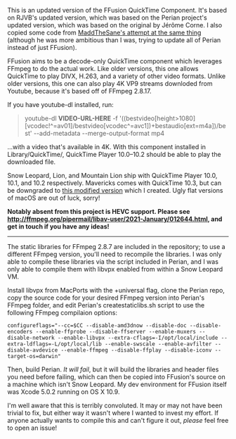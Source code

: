 This is an updated version of the FFusion QuickTime Component. It's based on RJVB's updated version, which was based on the Perian project's updated version, which was based on the original by Jérôme Corne. I also copied some code from [MaddTheSane's attempt at the same thing](https://github.com/MaddTheSane/perian/compare/updatedFFMpeg) (although he was more ambitious than I was, trying to update all of Perian instead of just FFusion).

FFusion aims to be a decode-only QuickTime component which leverages FFmpeg to do the actual work. Like older versions, this one allows QuickTime to play DIVX, H.263, and a variety of other video formats. Unlike older versions, this one can also play 4K VP9 streams downloded from Youtube, because it's based off of FFmpeg 2.8.17.

If you have youtube-dl installed, run:
> youtube-dl **VIDEO-URL-HERE** -f '((bestvideo[height>1080][vcodec!^=av01]/bestvideo[vcodec^=avc1])+bestaudio[ext=m4a])/best' --add-metadata --merge-output-format mp4

...with a video that's available in 4K. With this component installed in Library/QuickTime/, QuickTime Player 10.0–10.2 should be able to play the downloaded file.

Snow Leopard, Lion, and Mountain Lion ship with QuickTime Player 10.0, 10.1, and 10.2 respectively. Mavericks comes with QuickTime 10.3, but can be downgraded to [this modified version](https://github.com/Wowfunhappy/QuickTime-Fixer/releases) which I created. Ugly flat versions of macOS are out of luck, sorry!

**Notably absent from this project is HEVC support. Please see http://ffmpeg.org/pipermail/libav-user/2021-January/012644.html, and get in touch if you have any ideas!**

---

The static libraries for FFmpeg 2.8.7 are included in the repository; to use a different FFmpeg version, you'll need to recompile the libraries. I was only able to compile these libraries via the script included in Perian, and I was only able to compile them with libvpx enabled from within a Snow Leopard VM.

Install libvpx from MacPorts with the +universal flag, clone the Perian repo, copy the source code for your desired FFmpeg version into Perian's FFmpeg folder, and edit Perian's createstaticlibs.sh script to use the following FFmpeg compilaion options:

`configureflags="--cc=$CC --disable-amd3dnow --disable-doc --disable-encoders --enable-ffprobe --disable-ffserver --enable-muxers --disable-network --enable-libvpx --extra-cflags=-I/opt/local/include --extra-ldflags=-L/opt/local/lib --enable-swscale --enable-avfilter --disable-avdevice --enable-ffmpeg --disable-ffplay --disable-iconv --target-os=darwin"`

Then, build Perian. _It will fail_, but it will build the libraries and header files you need before failing, which can then be copied into FFusion's source on a machine which isn't Snow Leopard. My dev environment for FFusion itself was  Xcode 5.0.2 running on OS X 10.9.

I'm well aware that this is terribly convoluted. It may or may not have been trivial to fix, but either way it wasn't where I wanted to invest my effort. If anyone actually wants to compile this and can't figure it out, _please_ feel free to open an issue!

